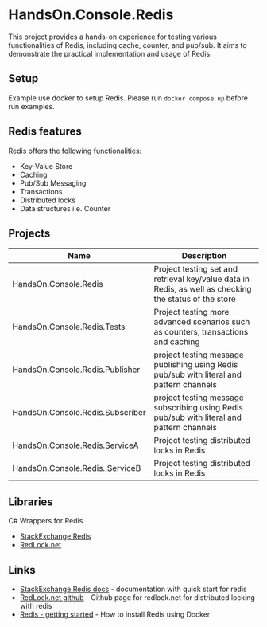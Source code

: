 # HandsOn.Console.Redis

This project provides a hands-on experience for testing various functionalities of Redis, including cache, counter, and pub/sub. It aims to demonstrate the practical implementation and usage of Redis.

## Setup

Example use docker to setup Redis. Please run `docker compose up` before run examples.

## Redis features
Redis offers the following functionalities:
- Key-Value Store
- Caching
- Pub/Sub Messaging
- Transactions
- Distributed locks
- Data structures i.e. Counter

## Projects
|Name|Description|
|-|-|
|HandsOn.Console.Redis|Project testing set and retrieval key/value data in Redis, as well as checking the status of the store|
|HandsOn.Console.Redis.Tests|Project testing more advanced scenarios such as counters, transactions and caching|
|HandsOn.Console.Redis.Publisher|project testing message publishing using Redis pub/sub with literal and pattern channels|
|HandsOn.Console.Redis.Subscriber|project testing message subscribing using Redis pub/sub with literal and pattern channels|
|HandsOn.Console.Redis.ServiceA|Project testing distributed locks in Redis|
|HandsOn.Console.Redis..ServiceB|Project testing distributed locks in Redis|

## Libraries
C# Wrappers for Redis

- [StackExchange.Redis](https://github.com/StackExchange/StackExchange.Redis)
- [RedLock.net](https://github.com/samcook/RedLock.net)

## Links
- [StackExchange.Redis docs](https://stackexchange.github.io/StackExchange.Redis/) - documentation with quick start for redis
- [RedLock.net github](https://github.com/samcook/RedLock.net) - Github page for redlock.net for distributed locking with redis
- [Redis - getting started](https://redis.io/docs/getting-started/install-stack/docker/) - How to install Redis using Docker